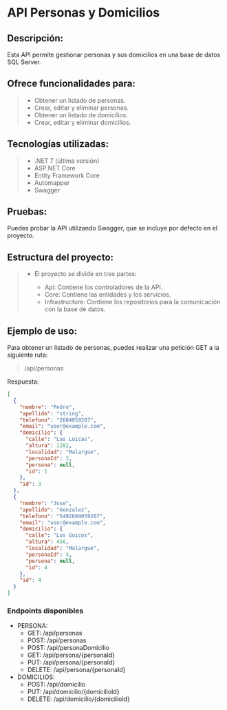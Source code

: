 
# API Personas y Domicilios

## Descripción:
Esta API permite gestionar personas y sus domicilios en una base de datos SQL Server. 

## Ofrece funcionalidades para: 
> - Obtener un listado de personas.
> - Crear, editar y eliminar personas.
> - Obtener un listado de domicilios.
> - Crear, editar y eliminar domicilios.

## Tecnologías utilizadas:
> - .NET 7 (última versión)
> - ASP.NET Core
> - Entity Framework Core
> - Automapper
> - Swagger

## Pruebas:

Puedes probar la API utilizando Swagger, que se incluye por defecto en el proyecto.

## Estructura del proyecto:

> - El proyecto se divide en tres partes:
>
>    - Api: Contiene los controladores de la API.
>   - Core: Contiene las entidades y los servicios.
>   - Infrastructure: Contiene los repositorios para la comunicación con la base de datos.  

## Ejemplo de uso:

Para obtener un listado de personas, puedes realizar una petición GET a la siguiente ruta:

> /api/personas  

Respuesta:
```json
[
  {
    "nombre": "Pedro",
    "apellido": "string",
    "telefono": "2604059207",
    "email": "user@example.com",
    "domicilio": {
      "calle": "Las Loicas",
      "altura": 1282,
      "localidad": "Malargue",
      "personaId": 3,
      "persona": null,
      "id": 1
    },
    "id": 3
  },
  {
    "nombre": "Jose",
    "apellido": "Gonzalez",
    "telefono": "5492604059207",
    "email": "user@example.com",
    "domicilio": {
      "calle": "Los Goicos",
      "altura": 456,
      "localidad": "Malargue",
      "personaId": 4,
      "persona": null,
      "id": 4
    },
    "id": 4
  }
]
```

### Endpoints disponibles
- PERSONA:
    - GET: /api/personas
    - POST: /api/personas
    - POST: /api/personaDomicilio
    - GET: /api/persona/{personaId}
    - PUT: /api/persona/{personaId}
    - DELETE: /api/persona/{personaId}
- DOMICILIOS:
    - POST: /api/domicilio
    - PUT: /api/domicilio/{domicilioId}
    - DELETE: /api/domicilio/{domicilioId}
